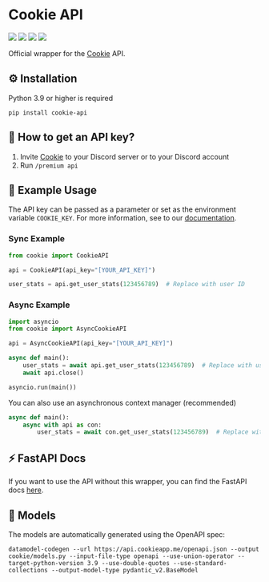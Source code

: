 # Cookie API
[![](https://img.shields.io/pypi/v/cookie-api.svg?style=for-the-badge&logo=pypi&color=yellow&logoColor=white)](https://pypi.org/project/cookie-api/)
[![](https://img.shields.io/pypi/l/cookie-api?style=for-the-badge&color=5865F2)](https://github.com/tibue99/cookie-api/blob/main/LICENSE)
[![](https://img.shields.io/readthedocs/cookie-api?style=for-the-badge)](https://cookie-api.readthedocs.io/)
[![](https://img.shields.io/badge/Cookie-Website-orange?style=for-the-badge)](https://cookieapp.me/)

Official wrapper for the [Cookie](https://cookieapp.me) API.

## ⚙️ Installation
Python 3.9 or higher is required
```
pip install cookie-api
```

## 🔑 How to get an API key?
1. Invite [Cookie](https://cookieapp.me) to your Discord server or to your Discord account
2. Run `/premium api`

## 🚀 Example Usage
The API key can be passed as a parameter or set as the environment variable `COOKIE_KEY`.
For more information, see to our [documentation](https://cookie-api.readthedocs.io/).

### Sync Example
```python
from cookie import CookieAPI

api = CookieAPI(api_key="[YOUR_API_KEY]")

user_stats = api.get_user_stats(123456789)  # Replace with user ID
```
### Async Example
```python
import asyncio
from cookie import AsyncCookieAPI

api = AsyncCookieAPI(api_key="[YOUR_API_KEY]")

async def main():
    user_stats = await api.get_user_stats(123456789)  # Replace with user ID
    await api.close()

asyncio.run(main())
```
You can also use an asynchronous context manager (recommended)
```python
async def main():
    async with api as con:
        user_stats = await con.get_user_stats(123456789)  # Replace with user ID
```

## ⚡ FastAPI Docs
If you want to use the API without this wrapper, you can find the FastAPI docs [here](https://api.cookie-bot.xyz/docs).


## 🗿 Models
The models are automatically generated using the OpenAPI spec:
```
datamodel-codegen --url https://api.cookieapp.me/openapi.json --output cookie/models.py --input-file-type openapi --use-union-operator --target-python-version 3.9 --use-double-quotes --use-standard-collections --output-model-type pydantic_v2.BaseModel
```
